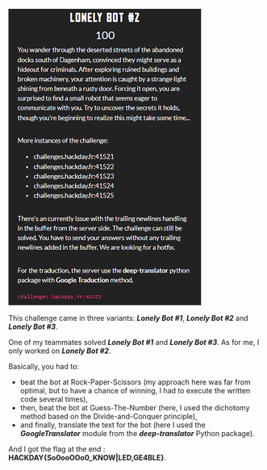 ![lonely bot 2](dist/chall.png)

This challenge came in three variants: **_Lonely Bot #1_**, **_Lonely Bot #2_** and **_Lonely Bot #3_**.

One of my teammates solved **_Lonely Bot #1_** and **_Lonely Bot #3_**. As for me, I only worked on **_Lonely Bot #2_**.

Basically, you had to:
- beat the bot at Rock-Paper-Scissors (my approach here was far from optimal, but to have a chance of winning, I had to execute the written code several times),
- then, beat the bot at Guess-The-Number (here, I used the dichotomy method based on the Divide-and-Conquer principle),
- and finally, translate the text for the bot (here I used the **_GoogleTranslator_** module from the **_deep-translator_** Python package).

And I got the flag at the end : **HACKDAY{So0ooOOo0_KNOW|LED,GE4BLE}**.
